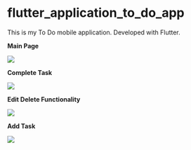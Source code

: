# flutter_application_to_do_app

This is my To Do mobile application. Developed with Flutter.


**Main Page**


 ![](https://github.com/AStoychev/to_do_app_dart/blob/master/lib/images/ToDo%20one.jpg)


 **Complete Task**
 
 ![](https://github.com/AStoychev/to_do_app_dart/blob/master/lib/images/ToDo%20two.png)



 **Edit Delete Functionality**
 
 ![](https://github.com/AStoychev/to_do_app_dart/blob/master/lib/images/ToDo%20three.png)



**Add Task**

 ![](https://github.com/AStoychev/to_do_app_dart/blob/master/lib/images/To%20Do%20add%20task.png)
